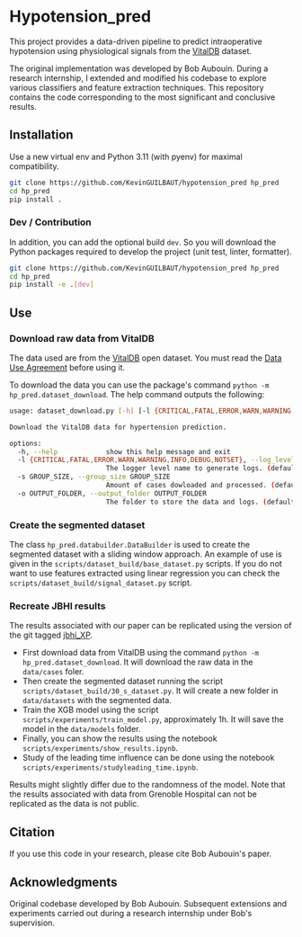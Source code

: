 # Hypotension_pred
This project provides a data-driven pipeline to predict intraoperative hypotension using physiological signals from the [VitalDB](https://vitaldb.net/) dataset.

The original implementation was developed by Bob Aubouin. During a research internship, I extended and modified his codebase to explore various classifiers and feature extraction techniques. This repository contains the code corresponding to the most significant and conclusive results.

## Installation

Use a new virtual env and Python 3.11 (with pyenv) for maximal compatibility.

```bash
git clone https://github.com/KevinGUILBAUT/hypotension_pred hp_pred
cd hp_pred
pip install .
```

### Dev / Contribution

In addition, you can add the optional build `dev`. So you will download the Python packages required to develop the project (unit test, linter, formatter).

```bash
git clone https://github.com/KevinGUILBAUT/hypotension_pred hp_pred
cd hp_pred
pip install -e .[dev]
```

## Use

### Download raw data from VitalDB

The data used are from the [VitalDB](https://vitaldb.net/) open dataset. You must read the [Data Use Agreement](https://vitaldb.net/dataset/#h.vcpgs1yemdb5) before using it.

 To download the data you can use the package's command `python -m hp_pred.dataset_download`. The help command outputs the following:

```bash
usage: dataset_download.py [-h] [-l {CRITICAL,FATAL,ERROR,WARN,WARNING,INFO,DEBUG,NOTSET}] [-s GROUP_SIZE] [-o OUTPUT_FOLDER]

Download the VitalDB data for hypertension prediction.

options:
  -h, --help            show this help message and exit
  -l {CRITICAL,FATAL,ERROR,WARN,WARNING,INFO,DEBUG,NOTSET}, --log_level_name {CRITICAL,FATAL,ERROR,WARN,WARNING,INFO,DEBUG,NOTSET}
                        The logger level name to generate logs. (default: INFO)
  -s GROUP_SIZE, --group_size GROUP_SIZE
                        Amount of cases dowloaded and processed. (default: 950)
  -o OUTPUT_FOLDER, --output_folder OUTPUT_FOLDER
                        The folder to store the data and logs. (default: data)
```

### Create the segmented dataset

The class `hp_pred.databuilder.DataBuilder` is used to create the segmented dataset with a sliding window approach. An example of use is given in the `scripts/dataset_build/base_dataset.py` scripts. If you do not want to use features extracted using linear regression you can check the `scripts/dataset_build/signal_dataset.py` script.

### Recreate JBHI results

The results associated with our paper can be replicated using the version of the git tagged [jbhi_XP](https://github.com/BobAubouin/hypotension_pred/releases/tag/jbhi_XP).

- First download data from VitalDB using the command `python -m hp_pred.dataset_download`. It will download the raw data in the `data/cases` foler.
- Then create the segmented dataset running the script `scripts/dataset_build/30_s_dataset.py`. It will create a new folder in `data/datasets` with the segmented data.
- Train the XGB model using the script `scripts/experiments/train_model.py`, approximately 1h. It will save the model in the `data/models` folder.
- Finally, you can show the results using the notebook `scripts/experiments/show_results.ipynb`.
- Study of the leading time influence can be done using the notebook `scripts/experiments/studyleading_time.ipynb`.

Results might slightly differ due to the randomness of the model.
Note that the results associated with data from Grenoble Hospital can not be replicated as the data is not public.

## Citation

If you use this code in your research, please cite Bob Aubouin's paper.


## Acknowledgments
Original codebase developed by Bob Aubouin.
Subsequent extensions and experiments carried out during a research internship under Bob's supervision.
